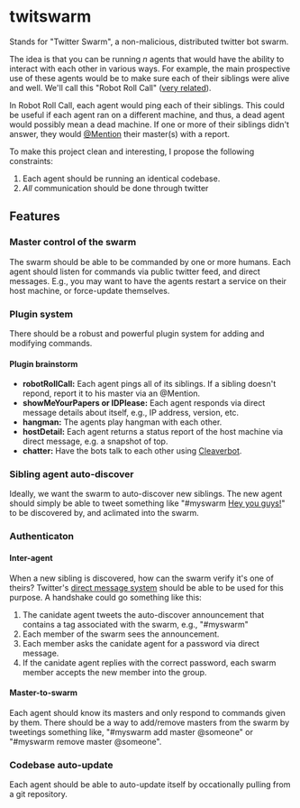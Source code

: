 # twitswarm
Stands for "Twitter Swarm", a non-malicious, distributed twitter bot swarm.

The idea is that you can be running *n* agents that would have the ability to interact with each other in various ways. For example, the main prospective use of these agents would be to make sure each of their siblings were alive and well. We'll call this "Robot Roll Call" ([very related](http://www.youtube.com/watch?v=wKvSfG_XYyU)). 

 In Robot Roll Call, each agent would ping each of their siblings. This could be useful if each agent ran on a different machine, and thus, a dead agent would possibly mean a dead machine. If one or more of their siblings didn't answer, they would [@Mention](http://support.twitter.com/entries/14023-what-are-replies-and-mentions) their master(s) with a report.

To make this project clean and interesting, I propose the following constraints:

1. Each agent should be running an identical codebase.
1. *All* communication should be done through twitter

## Features
### Master control of the swarm
The swarm should be able to be commanded by one or more humans. Each agent should listen for commands via public twitter feed, and direct messages. E.g., you may want to have the agents restart a service on their host machine, or force-update themselves.

### Plugin system
There should be a robust and powerful plugin system for adding and modifying commands.
#### Plugin brainstorm
 * **robotRollCall:** Each agent pings all of its siblings. If a sibling doesn't repond, report it to his master via an @Mention.
 * **showMeYourPapers or IDPlease:** Each agent responds via direct message details about itself, e.g., IP address, version, etc.
 * **hangman:** The agents play hangman with each other.
 * **hostDetail:** Each agent returns a status report of the host machine via direct message, e.g. a snapshot of top.
 * **chatter:** Have the bots talk to each other using [Cleaverbot](http://www.cleverbot.com/).

### Sibling agent auto-discover
Ideally, we want the swarm to auto-discover new siblings. The new agent should simply be able to tweet something like "#myswarm [Hey you guys!](http://www.youtube.com/watch?v=mkB5-BHxKZI)" to be discovered by, and aclimated into the swarm.

### Authenticaton
#### Inter-agent
When a new sibling is discovered, how can the swarm verify it's one of theirs? Twitter's [direct message system](http://support.twitter.com/entries/14606-what-is-a-direct-message-dm) should be able to be used for this purpose. A handshake could go something like this:

 1. The canidate agent tweets the auto-discover announcement that contains a tag associated with the swarm, e.g., "#myswarm"
 1. Each member of the swarm sees the announcement.
 1. Each member asks the canidate agent for a password via direct message.
 1. If the canidate agent replies with the correct password, each swarm member accepts the new member into the group.

#### Master-to-swarm
Each agent should know its masters and only respond to commands given by them. There should be a way to add/remove masters from the swarm by tweetings something like, "#myswarm add master @someone" or "#myswarm remove master @someone".

### Codebase auto-update
Each agent should be able to auto-update itself by occationally pulling from a git repository.


